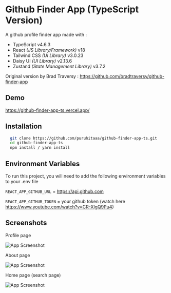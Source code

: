 # Github Finder App (TypeScript Version)
A github profile finder app made with :
- TypeScript v4.6.3
- React *(JS Library/Framework)* v18
- Tailwind CSS *(UI Library)* v3.0.23
- Daisy UI *(UI Library)* v2.13.6
- Zustand *(State Management Library)* v3.7.2

Original version by Brad Traversy : https://github.com/bradtraversy/github-finder-app
## Demo

https://github-finder-app-ts.vercel.app/
## Installation

```bash
  git clone https://github.com/puruhitaaa/github-finder-app-ts.git
  cd github-finder-app-ts
  npm install / yarn install
```
    
## Environment Variables

To run this project, you will need to add the following environment variables to your .env file

`REACT_APP_GITHUB_URL` = https://api.github.com

`REACT_APP_GITHUB_TOKEN` = your github token (watch here https://www.youtube.com/watch?v=CR-XlgQ9Pu4)
## Screenshots
Profile page

![App Screenshot](https://i.ibb.co/xJmZdQC/screencapture-github-finder-app-ts-vercel-app-user-smurf1es-2022-04-14-00-15-56.png)

About page

![App Screenshot](https://i.ibb.co/7z0NtzS/screencapture-github-finder-app-ts-vercel-app-about-2022-04-14-00-15-14.png)

Home page (search page)

![App Screenshot](https://i.ibb.co/n3WYwms/screencapture-github-finder-app-ts-vercel-app-2022-04-14-00-14-59.png)
